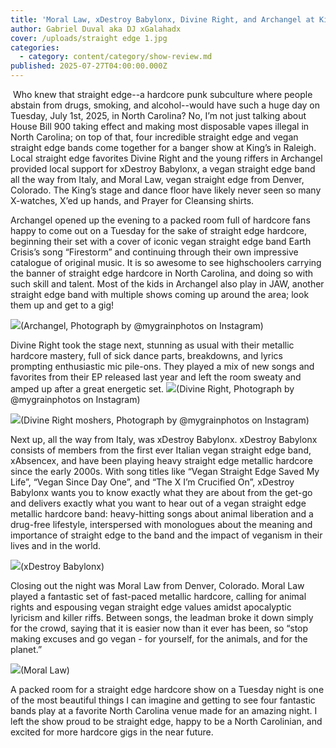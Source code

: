 ```yaml
---
title: 'Moral Law, xDestroy Babylonx, Divine Right, and Archangel at King''s in Raleigh'
author: Gabriel Duval aka DJ xGalahadx
cover: /uploads/straight edge 1.jpg
categories:
  - category: content/category/show-review.md
published: 2025-07-27T04:00:00.000Z
---
```


 Who knew that straight edge--a hardcore punk subculture where people abstain from drugs, smoking, and alcohol--would have such a huge day on Tuesday, July 1st, 2025, in North Carolina? No, I’m not just talking about House Bill 900 taking effect and making most disposable vapes illegal in North Carolina; on top of that, four incredible straight edge and vegan straight edge bands come together for a banger show at King’s in Raleigh. Local straight edge favorites Divine Right and the young riffers in Archangel provided local support for xDestroy Babylonx, a vegan straight edge band all the way from Italy, and Moral Law, vegan straight edge from Denver, Colorado. The King’s stage and dance floor have likely never seen so many X-watches, X’ed up hands, and Prayer for Cleansing shirts. 

Archangel opened up the evening to a packed room full of hardcore fans happy to come out on a Tuesday for the sake of straight edge hardcore, beginning their set with a cover of iconic vegan straight edge band Earth Crisis’s song “Firestorm” and continuing through their own impressive catalogue of original music. It is so awesome to see highschoolers carrying the banner of straight edge hardcore in North Carolina, and doing so with such skill and talent. Most of the kids in Archangel also play in JAW, another straight edge band with multiple shows coming up around the area; look them up and get to a gig! 

![](</uploads/straight edge 2.png>)(Archangel, Photograph by @mygrainphotos on Instagram)

Divine Right took the stage next, stunning as usual with their metallic hardcore mastery, full of sick dance parts, breakdowns, and lyrics prompting enthusiastic mic pile-ons. They played a mix of new songs and favorites from their EP released last year and left the room sweaty and amped up after a great energetic set. ![](</uploads/straight edge 3.jpg>)(Divine Right, Photograph by @mygrainphotos on Instagram)

![](</uploads/straight edge 4.jpg>)(Divine Right moshers, Photograph by @mygrainphotos on Instagram)

Next up, all the way from Italy, was xDestroy Babylonx. xDestroy Babylonx consists of members from the first ever Italian vegan straight edge band, xAbsencex, and have been playing heavy straight edge metallic hardcore since the early 2000s. With song titles like “Vegan Straight Edge Saved My Life”, “Vegan Since Day One”, and “The X I’m Crucified On”, xDestroy Babylonx wants you to know exactly what they are about from the get-go and delivers exactly what you want to hear out of a vegan straight edge metallic hardcore band: heavy-hitting songs about animal liberation and a drug-free lifestyle, interspersed with monologues about the meaning and importance of straight edge to the band and the impact of veganism in their lives and in the world. 

![](</uploads/straight edge 5.jpg>)(xDestroy Babylonx)

Closing out the night was Moral Law from Denver, Colorado. Moral Law played a fantastic set of fast-paced metallic hardcore, calling for animal rights and espousing vegan straight edge values amidst apocalyptic lyricism and killer riffs. Between songs, the leadman broke it down simply for the crowd, saying that it is easier now than it ever has been, so “stop making excuses and go vegan - for yourself, for the animals, and for the planet.”

![](</uploads/straight edge 6.jpg>)(Moral Law)

A packed room for a straight edge hardcore show on a Tuesday night is one of the most beautiful things I can imagine and getting to see four fantastic bands play at a favorite North Carolina venue made for an amazing night. I left the show proud to be straight edge, happy to be a North Carolinian, and excited for more hardcore gigs in the near future. 


